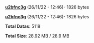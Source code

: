 [**u2bfnc3g**](/data/u2bfnc3g.txt) (26/11/22 - 12:46)- 1826 bytes

[**u2bfnc3g**](/data/u2bfnc3g.txt) (26/11/22 - 12:46)- 1826 bytes

**Total Datas**: 5118

**Total Size**: 28.92 MB / 28.9 MB